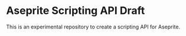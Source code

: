# Aseprite Scripting API Draft

This is an experimental repository to create a scripting API for Aseprite.

